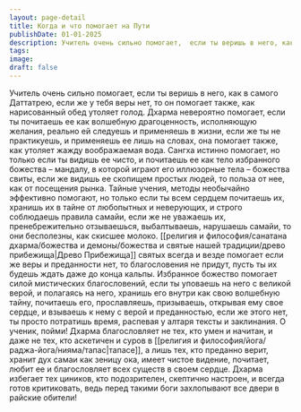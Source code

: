 ```yaml
---
layout: page-detail
title: Когда и что помогает на Пути
publishDate: 01-01-2025
description: Учитель очень сильно помогает,  если ты веришь в него, как в самого Даттатрею, если же у тебя веры нет,  то он помогает также, как нарисованный обед утоляет голод. Дхарма невероятно помогает...
tags:
image:
draft: false
---
```

Учитель очень сильно помогает,  если ты веришь в него, как в самого Даттатрею, если же у тебя веры нет,  то он помогает также, как нарисованный обед утоляет голод. Дхарма невероятно помогает,  если ты почитаешь ее как волшебную драгоценность,  исполняющую желания, реально ей следуешь и применяешь в жизни,  если же ты не практикуешь,  и применяешь ее лишь на словах, она помогает также, как утоляет жажду воображаемая вода. Сангха истинно помогает, но только если ты видишь ее чисто,  и почитаешь ее как тело избранного божества – мандалу,  в которой играют его иллюзорные тела – божества свиты, если же видишь ее скопищем простых людей,  то польза от нее, как от посещения рынка. Тайные учения, методы необычайно эффективно помогают,  но только если ты всем сердцем почитаешь их,  хранишь их в тайне от любопытных и неверующих,  и строго соблюдаешь правила самайи, если же не уважаешь их,  пренебрежительно отзываешься,  выбалтываешь, нарушаешь самайи, то они бесполезны, как скисшее молоко. [[религия и философия/санатана дхарма/божества и демоны/божества и святые нашей традиции/древо прибежища|Древо Прибежища]] святых всегда и везде помогает  если же веры и преданности нет,  то благословения не придут, пусть ты их будешь ждать даже до конца кальпы. Избранное божество помогает силой мистических благословений,  если ты уповаешь на него с великой верой,  и полагаясь на него, хранишь его внутри как свою волшебную тайну,  почитаешь его, прославляешь, призываешь,  открывая ему свое сердце,  и взываешь к нему с верой и преданностью, если же этого нет,  ты просто потратишь время,  распевая у алтаря тексты и заклинания. О ученик, пойми! Дхарма благословляет не тех, кто умен и начитан,  и даже не тех, кто аскетичен и суров в [[религия и философия/йога/раджа-йога/нияма/тапас|тапасе]],  а лишь тех, кто преданно верит,  хранит дух самаи как зеницу ока, имеет чистое видение, почитает,  любит ее и благословляет всех существ в своем сердце. Дхарма избегает тех циников,  кто подозрителен, скептично настроен,  и всегда готов критиковать, ведь перед такими боги захлопывают все двери в райские обители! 
  
